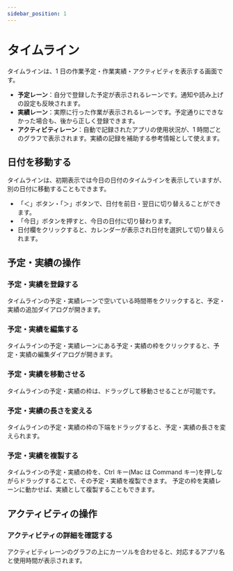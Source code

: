 ```yaml
---
sidebar_position: 1
---
```


# タイムライン

タイムラインは、1 日の作業予定・作業実績・アクティビティを表示する画面です。

- **予定レーン**：自分で登録した予定が表示されるレーンです。通知や読み上げの設定も反映されます。
- **実績レーン**：実際に行った作業が表示されるレーンです。予定通りにできなかった場合も、後から正しく登録できます。
- **アクティビティレーン**：自動で記録されたアプリの使用状況が、1 時間ごとのグラフで表示されます。実績の記録を補助する参考情報として使えます。

## 日付を移動する

タイムラインは、初期表示では今日の日付のタイムラインを表示していますが、別の日付に移動することもできます。

- 「＜」ボタン・「＞」ボタンで、日付を前日・翌日に切り替えることができます。
- 「今日」ボタンを押すと、今日の日付に切り替わります。
- 日付欄をクリックすると、カレンダーが表示され日付を選択して切り替えられます。

## 予定・実績の操作

### 予定・実績を登録する

タイムラインの予定・実績レーンで空いている時間帯をクリックすると、予定・実績の追加ダイアログが開きます。

### 予定・実績を編集する

タイムラインの予定・実績レーンにある予定・実績の枠をクリックすると、予定・実績の編集ダイアログが開きます。

### 予定・実績を移動させる

タイムラインの予定・実績の枠は、ドラッグして移動させることが可能です。

### 予定・実績の長さを変える

タイムラインの予定・実績の枠の下端をドラッグすると、予定・実績の長さを変えられます。

### 予定・実績を複製する

タイムラインの予定・実績の枠を、Ctrl キー(Mac は Command キー)を押しながらドラッグすることで、その予定・実績を複製できます。
予定の枠を実績レーンに動かせば、実績として複製することもできます。

## アクティビティの操作

### アクティビティの詳細を確認する

アクティビティレーンのグラフの上にカーソルを合わせると、対応するアプリ名と使用時間が表示されます。
